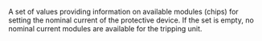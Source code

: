 A set of values providing information on available modules (chips) for setting the nominal current of the protective device. If
the set is empty, no nominal current modules are available for the tripping unit.